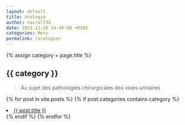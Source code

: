 ```yaml
---
layout: default
title: Urologie
author: nairolf32
date: 2021-11-26 14:49:00 +0100
categories: Menu
permalink: /urologie/
---
```


{% assign category = page.title %}

<h2>{{ category }}</h2>

> Au sujet des pathologies chirurgicales des voies urinaires

{% for post in site.posts %}
{% if post.categories contains category %}
<li> <a href="{{ post.url | relative_url }}">{{ post.title }}</a></li>
{% endif %}
{% endfor %}
